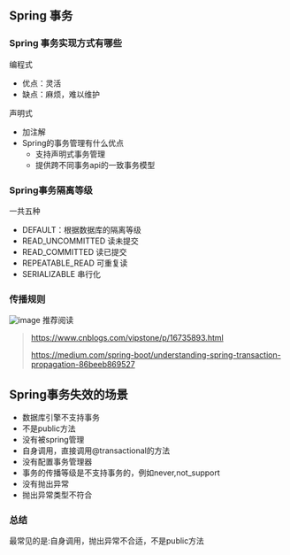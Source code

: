 
## Spring 事务
### Spring 事务实现方式有哪些
编程式
 - 优点：灵活
 - 缺点：麻烦，难以维护

声明式
 - 加注解
  - Spring的事务管理有什么优点  
    - 支持声明式事务管理  
    - 提供跨不同事务api的一致事务模型
### Spring事务隔离等级
一共五种
- DEFAULT：根据数据库的隔离等级
- READ_UNCOMMITTED 读未提交
- READ_COMMITTED 读已提交
- REPEATABLE_READ 可重复读
- SERIALIZABLE 串行化
### 传播规则
![image](https://img2023.cnblogs.com/blog/2504876/202309/2504876-20230918163510488-1360224008.png)
推荐阅读

>https://www.cnblogs.com/vipstone/p/16735893.html
>
>https://medium.com/spring-boot/understanding-spring-transaction-propagation-86beeb869527

## Spring事务失效的场景
- 数据库引擎不支持事务
- 不是public方法
- 没有被spring管理
- 自身调用，直接调用@transactional的方法
- 没有配置事务管理器
- 事务的传播等级是不支持事务的，例如never,not_support
- 没有抛出异常
- 抛出异常类型不符合
### 总结
最常见的是:自身调用，抛出异常不合适，不是public方法
